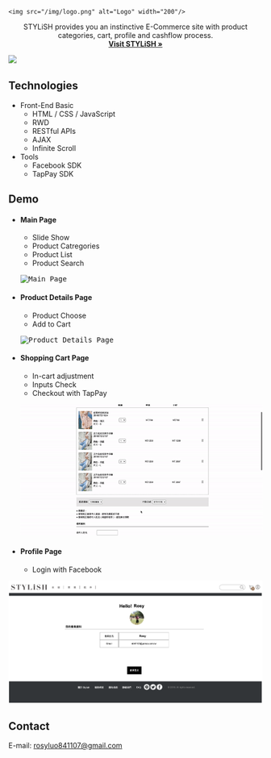 <p align="center">

    <img src="/img/logo.png" alt="Logo" width="200"/>
  </a>

  <p align="center">
   STYLiSH provides you an instinctive E-Commerce site with product categories, cart, profile and cashflow process. 
    <br />
    <a href="https://stylish-8ec3e.web.app/"><strong>Visit STYLiSH »</strong></a>
    <br />
  </p> 
</p>

<kbd>
    <img src="/img/preview.gif" >
</kbd>

<!-- ## Core Components Structure

![](./src/img/src/readme/componentsStructure.jpeg) -->

## Technologies

-   Front-End Basic
    -   HTML / CSS / JavaScript
    -   RWD
    -   RESTful APIs
    -   AJAX
    -   Infinite Scroll
-   Tools
    -   Facebook SDK
    -   TapPay SDK

## Demo

-   #### Main Page

    -   Slide Show
    -   Product Catregories
    -   Product List
    -   Product Search

    <p>
    <kbd>
    <img src="./img/mainpage.gif" alt="Main Page" >
    </kbd>
    </p>

-   #### Product Details Page

    -   Product Choose
    -   Add to Cart

    <p>
    <kbd>
    <img src="/img/product.gif" alt="Product Details Page" >
    </kbd>
    </p>

-   #### Shopping Cart Page

    -   In-cart adjustment 
    -   Inputs Check
    -   Checkout with TapPay

    <p>
    <kbd>
    <img src="./img/cart.gif" alt="Shopping Cart Page">
    </kbd>
    </p>

-   #### Profile Page

    -   Login with Facebook
   <p>
    <kbd>
    <img src="./img/profile.png"  alt="Profile Page" >
    </kbd>
    </p>

## Contact

E-mail: rosyluo841107@gmail.com

